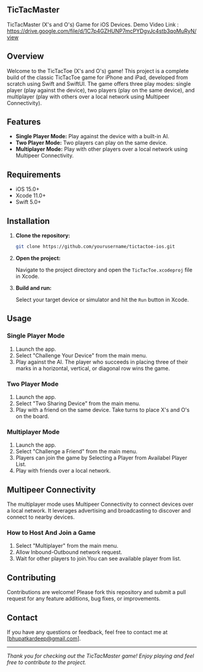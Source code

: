 ## TicTacMaster
 TicTacMaster (X's and O's) Game for iOS Devices. Demo Video Link : https://drive.google.com/file/d/1C7p4GZHUNP7mcPYDgvJc4stb3qoMuRyN/view


## Overview

Welcome to the TicTacToe (X's and O's) game! This project is a complete build of the classic TicTacToe game for iPhone and iPad, developed from scratch using Swift and SwiftUI. The game offers three play modes: single player (play against the device), two players (play on the same device), and multiplayer (play with others over a local network using Multipeer Connectivity).

## Features

- **Single Player Mode:** Play against the device with a built-in AI.
- **Two Player Mode:** Two players can play on the same device.
- **Multiplayer Mode:** Play with other players over a local network using Multipeer Connectivity.

## Requirements

- iOS 15.0+
- Xcode 11.0+
- Swift 5.0+

## Installation

1. **Clone the repository:**

    ```bash
    git clone https://github.com/yourusername/tictactoe-ios.git
    ```

2. **Open the project:**

    Navigate to the project directory and open the `TicTacToe.xcodeproj` file in Xcode.

3. **Build and run:**

    Select your target device or simulator and hit the `Run` button in Xcode.

## Usage

### Single Player Mode

1. Launch the app.
2. Select "Challenge Your Device" from the main menu.
3. Play against the AI. The player who succeeds in placing three of their marks in a horizontal, vertical, or diagonal row wins the game.

### Two Player Mode

1. Launch the app.
2. Select "Two Sharing Device" from the main menu.
3. Play with a friend on the same device. Take turns to place X's and O's on the board.

### Multiplayer Mode

1. Launch the app.
2. Select "Challenge a Friend" from the main menu.
3. Players can join the game by Selecting a Player from Availabel Player List.
4. Play with friends over a local network.

## Multipeer Connectivity

The multiplayer mode uses Multipeer Connectivity to connect devices over a local network. It leverages advertising and broadcasting to discover and connect to nearby devices.

### How to Host And Join a Game

1. Select "Multiplayer" from the main menu.
2. Allow Inbound-Outbound network request.
3. Wait for other players to join.You can see available player from list.

## Contributing

Contributions are welcome! Please fork this repository and submit a pull request for any feature additions, bug fixes, or improvements.

## Contact

If you have any questions or feedback, feel free to contact me at [bhupatkardeep@gmail.com].

---

*Thank you for checking out the TicTacMaster game! Enjoy playing and feel free to contribute to the project.*
